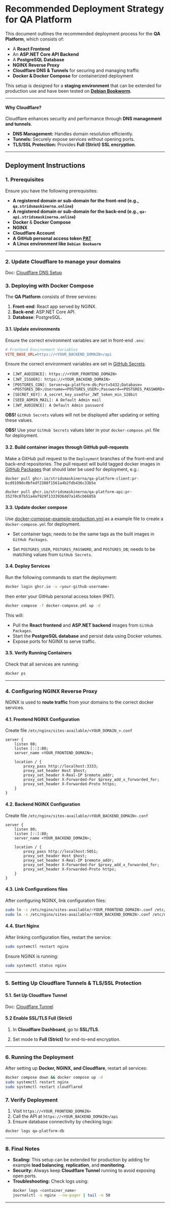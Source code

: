 # Recommended Deployment Strategy for QA Platform

This document outlines the recommended deployment process for the **QA Platform**, which consists of:
- A **React Frontend**
- An **ASP.NET Core API Backend**
- A **PostgreSQL Database**
- **NGINX Reverse Proxy**
- **Cloudflare DNS & Tunnels** for securing and managing traffic
- **Docker & Docker Compose** for containerized deployment

This setup is designed for a **staging environment** that can be extended for production use
and have been tested on **[Debian Bookworm](https://www.debian.org/releases/bookworm/)**.

---

#### **Why Cloudflare?**

Cloudflare enhances security and performance through **DNS management and tunnels**.

- **DNS Management:** Handles domain resolution efficiently.
- **Tunnels:** Securely expose services without opening ports.
- **TLS/SSL Protection:** Provides **Full (Strict) SSL encryption**.

---

## Deployment Instructions

### **1. Prerequisites**
Ensure you have the following prerequisites:
- **A registered domain or sub-domain for the front-end (e.g., `qa.stridsmaskinerna.online`)** 
- **A registered domain or sub-domain for the back-end (e.g., `qa-api.stridsmaskinerna.online`)** 
- **Docker** & **Docker Compose**
- **NGINX**
- **Cloudflare Account**
- **A GitHub personal access token [PAT](https://docs.github.com/en/authentication/keeping-your-account-and-data-secure/managing-your-personal-access-tokens)** 
- **A Linux environment like `Debian Bookworm`**

---

### **2. Update Cloudflare to manage your domains**

Doc: [Cloudflare DNS Setup](https://developers.cloudflare.com/dns/zone-setups/full-setup/setup/)

### **3. Deploying with Docker Compose**
The **QA Platform** consists of three services:
1. **Front-end**: React app served by NGINX.
2. **Back-end**: ASP.NET Core API.
3. **Database**: PostgreSQL.

#### **3.1. Update environments**

Ensure the correct environment variables are set in front-end `.env`:
```ini
# Frontend Environment Variables
VITE_BASE_URL=https://<YOUR_BACKEND_DOMAIN>/api
```

Ensure the correct environment variables are set in
[GitHub Secrets](https://github.com/stridsmaskinerna/QA-Platform-Backend/settings/secrets/actions).

- `[JWT_AUDIENCE]: https://<YOUR_FRONTEND_DOMAIN>`
- `[JWT_ISSUER]: https://<YOUR_BACKEND_DOMAIN>`
- `[POSTGRES_CON]: Server=qa-platform-db;Port=5432;Database=<POSTGRES_DB>;Username=<POSTGRES_USER>;Password=<POSTGRES_PASSWORD>`  
- `[SECRET_KEY]: A_secret_key_usedfor_JWT_token_min_128bit`
- `[SEED_ADMIN_MAIL]: A Default Admin mail`
- `[JWT_AUDIENCE]: A Default Admin password`

**OBS!** `GitHub Secrets` values will not be displayed after updating or setting these values.

**OBS!** Use your `GitHub Secrets` values later in your `docker-compose.yml` file for deployment.

#### **3.2. Build container images through GitHub pull-requests**

Make a GitHub pull request to the `Deployment` branches of the front-end and back-end repositories. The pull request will
build tagged docker images in [GitHub Packages](https://github.com/orgs/stridsmaskinerna/packages) that should
later be used for deployment, e.g.:

`docker pull ghcr.io/stridsmaskinerna/qa-platform-client:pr-bcd9199dc0bfedf2388f1561a4b2fdb436c33b5e`

`docker pull ghcr.io/stridsmaskinerna/qa-platform-api:pr-35270c87b51a4af929f1333936dd7a145cb6685b`

#### **3.3. Update docker compose**

Use [docker-compose-example-production.yml](Doc/docker-compose-example-production.yml) as a example file to create a `docker-compose.yml` for deployment.

- Set container tags; needs to be the same tags as the built images in `GitHub Packages`.

- Set `POSTGRES_USER`, `POSTGRES_PASSWORD`, and `POSTGRES_DB`; needs to be matching values from `GitHub Secrets`.

#### **3.4. Deploy Services**
Run the following commands to start the deployment:

```sh
docker login ghcr.io -u <your-github-username>
```

then enter your GitHub personal access token (PAT).


```sh
docker compose -f docker-compose.yml up -d
```

This will:
- Pull the **React frontend** and **ASP.NET backend** images from `GitHub Packages`.
- Start the **PostgreSQL database** and persist data using Docker volumes.
- Expose ports for NGINX to serve traffic.

#### **3.5. Verify Running Containers**
Check that all services are running:
```sh
docker ps
```

---

### **4. Configuring NGINX Reverse Proxy**
NGINX is used to **route traffic** from your domains to the correct docker services.


#### **4.1. Frontend NGINX Configuration**

Create file `/etc/nginx/sites-available/<YOUR_DOMAIN_>.conf`
```nginx
server {
    listen 80;
    listen [::]:80;
    server_name <YOUR_FRONTEND_DOMAIN>;

    location / {
        proxy_pass http://localhost:3333;
        proxy_set_header Host $host;
        proxy_set_header X-Real-IP $remote_addr;
        proxy_set_header X-Forwarded-For $proxy_add_x_forwarded_for;
        proxy_set_header X-Forwarded-Proto https;
    }
}
```

#### **4.2. Backend NGINX Configuration**

Create file `/etc/nginx/sites-available/<YOUR_BACKEND_DOMAIN>.conf`
```nginx
server {
    listen 80;
    listen [::]:80;
    server_name <YOUR_BACKEND_DOMAIN>;

    location / {
        proxy_pass http://localhost:5051;
        proxy_set_header Host $host;
        proxy_set_header X-Real-IP $remote_addr;
        proxy_set_header X-Forwarded-For $proxy_add_x_forwarded_for;
        proxy_set_header X-Forwarded-Proto https;
    }
}
```

#### **4.3. Link Configurations files**

After configuring NGINX, link configuration files:

```sh
sudo ln -s /etc/nginx/sites-available/<YOUR_FRONTEND_DOMAIN>.conf /etc/nginx/sites-enabled/<YOUR_FRONTEND_DOMAIN>.conf
sudo ln -s /etc/nginx/sites-available/<YOUR_BACKEND_DOMAIN>.conf /etc/nginx/sites-enabled/<YOUR_BACKEND_DOMAIN>.conf
```


#### **4.4. Start Nginx**

After linking configuration files, restart the service:
```sh
sudo systemctl restart nginx
```

Ensure NGINX is running:
```sh
sudo systemctl status nginx
```

---

### **5. Setting Up Cloudflare Tunnels & TLS/SSL Protection**

#### **5.1. Set Up Cloudflare Tunnel**

Doc: [Cloudflare Tunnel](https://developers.cloudflare.com/cloudflare-one/connections/connect-networks/)

#### **5.2 Enable SSL/TLS Full (Strict)**

1. In **Cloudflare Dashboard**, go to **SSL/TLS**.

2. Set mode to **Full (Strict)** for end-to-end encryption.

---

### **6. Running the Deployment**
After setting up **Docker, NGINX, and Cloudflare**, restart all services:
```sh
docker compose down && docker compose up -d
sudo systemctl restart nginx
sudo systemctl restart cloudflared
```

### **7. Verify Deployment**
1. Visit `https://<YOUR_FRONTEND_DOMAIN>`
2. Call the API at `https://<YOUR_BACKEND_DOMAIN>/api`
3. Ensure database connectivity by checking logs:
```sh
docker logs qa-platform-db
```

---

### **8. Final Notes**
- **Scaling:** This setup can be extended for production by adding for example **load balancing**, **replication**, and **monitoring**.
- **Security:** Always keep **Cloudflare Tunnel** running to avoid exposing open ports.
- **Troubleshooting:** Check logs using:
  ```sh
  docker logs <container_name>
  journalctl -u nginx --no-pager | tail -n 50
  ```

---
